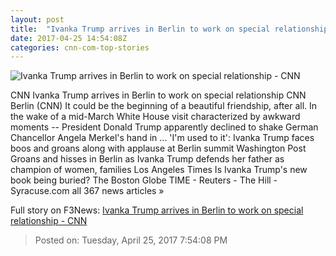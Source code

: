 ```yaml
---
layout: post
title:  "Ivanka Trump arrives in Berlin to work on special relationship - CNN"
date: 2017-04-25 14:54:08Z
categories: cnn-com-top-stories
---
```


![Ivanka Trump arrives in Berlin to work on special relationship - CNN](http://i2.cdn.cnn.com/cnnnext/dam/assets/170318165253-16-week-in-politics-0319-super-tease.jpg)

CNN Ivanka Trump arrives in Berlin to work on special relationship CNN Berlin (CNN) It could be the beginning of a beautiful friendship, after all. In the wake of a mid-March White House visit characterized by awkward moments -- President Donald Trump apparently declined to shake German Chancellor Angela Merkel's hand in ... 'I'm used to it': Ivanka Trump faces boos and groans along with applause at Berlin summit Washington Post Groans and hisses in Berlin as Ivanka Trump defends her father as champion of women, families Los Angeles Times Is Ivanka Trump's new book being buried? The Boston Globe TIME - Reuters - The Hill - Syracuse.com all 367 news articles »


Full story on F3News: [Ivanka Trump arrives in Berlin to work on special relationship - CNN](http://www.f3nws.com/n/UZezBH)

> Posted on: Tuesday, April 25, 2017 7:54:08 PM
